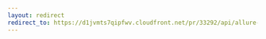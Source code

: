 ```yaml
---
layout: redirect
redirect_to: https://d1jvmts7qipfwv.cloudfront.net/pr/33292/api/allure-report/index.html
---
```

